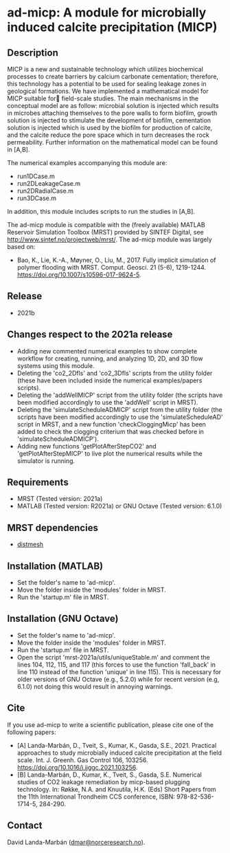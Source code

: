 # ad-micp: A module for microbially induced calcite precipitation (MICP)

## Description
MICP is a new and sustainable technology which utilizes biochemical
processes to create barriers by calcium carbonate cementation; therefore,
this technology has a potential to be used for sealing leakage zones in
geological formations. We have implemented a mathematical model for MICP
suitable for field-scale studies. The main mechanisms in the conceptual
model are as follow: microbial solution is injected which results in
microbes attaching themselves to the pore walls to form biofilm, growth
solution is injected to stimulate the development of biofilm, cementation
solution is injected which is used by the biofilm for production of
calcite, and the calcite reduce the pore space which in turn decreases the
rock permeability. Further information on the mathematical model can be
found in [A,B].

The numerical examples accompanying this module are:
* run1DCase.m
* run2DLeakageCase.m
* run2DRadialCase.m
* run3DCase.m

In addition, this module includes scripts to run the studies in [A,B].

The ad-micp module is compatible with the (freely available) MATLAB
Reservoir Simulation Toolbox (MRST) provided by SINTEF Digital, see
http://www.sintef.no/projectweb/mrst/. The ad-micp module was largely based
on:
* Bao, K., Lie, K.-A., Møyner, O., Liu, M., 2017. Fully implicit simulation
of polymer flooding with MRST. Comput. Geosci. 21 (5-6), 1219-1244.
https://doi.org/10.1007/s10596-017-9624-5.

## Release
* 2021b

## Changes respect to the 2021a release
* Adding new commented numerical examples to show complete workflow for
creating, running, and analyzing 1D, 2D, and 3D flow systems using this module.
* Deleting the 'co2_2Dfls' and 'co2_3Dfls' scripts from the utility folder
(these have been included inside the numerical examples/papers scripts).
* Deleting the 'addWellMICP' script from the utility folder (the scripts have
been modified accordingly to use the 'addWell' script in MRST).
* Deleting the 'simulateScheduleADMICP' script from the utility folder (the
scripts have been modified accordingly to use the 'simulateScheduleAD' script
in MRST, and a new function 'checkCloggingMicp' has been added to check the
clogging criterium that was checked before in 'simulateScheduleADMICP').
* Adding new functions 'getPlotAfterStepCO2' and 'getPlotAfterStepMICP' to live
plot the numerical results while the simulator is running.

## Requirements
* MRST (Tested version: 2021a)
* MATLAB (Tested version: R2021a) or GNU Octave (Tested version: 6.1.0)

## MRST dependencies
* [distmesh](http://persson.berkeley.edu/distmesh/)

## Installation (MATLAB)
* Set the folder's name to 'ad-micp'.
* Move the folder inside the 'modules' folder in MRST.
* Run the 'startup.m' file in MRST.

## Installation (GNU Octave)
* Set the folder's name to 'ad-micp'.
* Move the folder inside the 'modules' folder in MRST.
* Run the 'startup.m' file in MRST.
* Open the script 'mrst-2021a/utils/uniqueStable.m' and comment the lines 104,
112, 115, and 117 (this forces to use the function 'fall_back' in line 110
instead of the function 'unique' in line 115). This is necessary for older
versions of GNU Octave (e.g., 5.2.0) while for recent version (e.g, 6.1.0)
not doing this would result in annoying warnings.  

## Cite
If you use ad-micp to write a scientific publication, please cite one of
the following papers:
* [A] Landa-Marbán, D., Tveit, S., Kumar, K., Gasda, S.E., 2021.
Practical approaches to study microbially induced calcite precipitation
at the field scale. Int. J. Greenh. Gas Control 106, 103256.
https://doi.org/10.1016/j.ijggc.2021.103256.
* [B] Landa-Marbán, D., Kumar, K., Tveit, S., Gasda, S.E.
Numerical studies of CO2 leakage remediation by micp-based plugging
technology. In: Røkke, N.A. and Knuutila, H.K. (Eds) Short Papers from the 11th
International Trondheim CCS conference, ISBN: 978-82-536-1714-5, 284-290.

## Contact
David Landa-Marbán (dmar@norceresearch.no).
